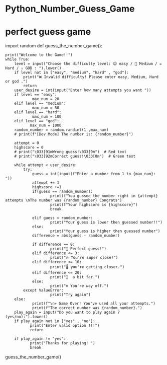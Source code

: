 # Python_Number_Guess_Game
# perfect guess game 

import random
def guess_the_number_game():
    
    print("Welcome to the Game!!")
    while True:
        level = input("Choose the difficulty level: 😊 easy / 👿 Medium / ☠️ Hard / ⚔️ GOD : ").lower()
        if level not in ["easy", "medium", "hard" , "god"]:
            print("❌ Invalid difficulty! Please enter easy, Medium, Hard or god .")
            return
        user_desire = int(input("Enter how many attempts you want "))
        if level == "easy":
                max_num = 20
        elif level == "medium":
                max_num = 50
        elif level == "hard":
                max_num = 100
        elif level == "god":
               max_num = 1000
        random_number = random.randint(1 ,max_num)
        # print(f"[Dev Mode] The number is: {random_number}") 

        attempt = 0
        highscore = 0
        # print("\033[91mWrong guess!\033[0m")  # Red text
        # print("\033[92mCorrect guess!\033[0m")  # Green text
        
        while attempt < user_desire:
            try:
                guess = int(input(f"Enter a number from 1 to {max_num}: "))
                attempt += 1 
                highscore +=1
                if(guess == random_number):
                        print(f"You gussed the number right in {attempt} attempts \nThe number was {random_number} Congrats")
                        print(f"Your highscore is {highscore}")
                        break
      
                elif guess < random_number:
                        print("Your guess is lower then guessed number!!")
                else:
                        print("Your guess is higher then guessed number")
                difference = abs(guess - random_number)

                if difference == 0:
                        print("🎯 Perfect guess!")
                elif difference <= 3:
                        print("🔥 You're super close!")
                elif difference <= 10:
                        print("🌡️ you're getting closer.")
                elif difference <= 20:
                        print("🧊  a bit far.")
                else:
                        print("❄️ You're way off.")      
            except ValueError:
                        print("Try again")
        else:
                print(f"\n💀 Game Over! You've used all your attempts.")
                print(f"The correct number was {random_number}.")
        play_again = input("Do you want to play again ? (yes/no):").lower()
        if play_again not in ["yes" , "no"]:
               print("Enter valid option !!!")
               return
               
        if play_again != "yes":  
               print("Thanks for playing! ")
               break
                
        

guess_the_number_game()
  
